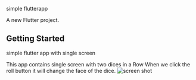 simple  flutterapp

A new Flutter project.

## Getting Started

simple flutter app  with single screen

This app contains single screen  with two dices in a Row 
When we click the roll button it will change the face of the dice.
![screen shot](https://github.com/[surya196]/[flutterapp]/blob/[master]/Screenshot_2021-07-29-15-00-35-20.jpg?raw=true)
